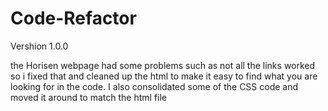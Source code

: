 # Code-Refactor

Vershion 1.0.0

the Horisen webpage had some problems such as not all the links worked so i fixed that and cleaned up the html to make it easy to find what you are looking for in the code. I also consolidated some of the CSS code and moved it around to match the html file 

